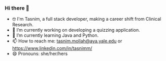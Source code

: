 ### Hi there 👋

- 🤓 I'm Tasnim, a full stack developer, making a career shift from Clinical Research.
- 🔭 I’m currently working on developing a quizzing application.
- 🌱 I’m currently learning Java and Python.
- 📫 How to reach me: tasnim.mollah@aya.yale.edu or https://www.linkedin.com/in/tasnimm/
- 😄 Pronouns: she/her/hers

<!--
**Tasnimmollah/Tasnimmollah** is a ✨ _special_ ✨ repository because its `README.md` (this file) appears on your GitHub profile.

Here are some ideas to get you started:


-->

